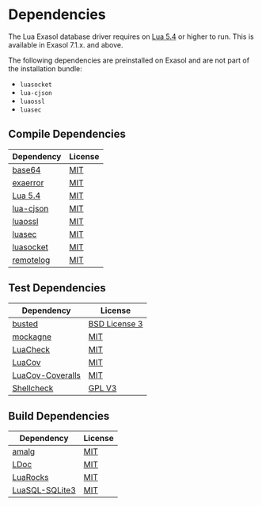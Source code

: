 <!-- @formatter:off -->
# Dependencies

The Lua Exasol database driver requires on [Lua 5.4][lua] or higher to run. This is available in Exasol 7.1.x. and above.

The following dependencies are preinstalled on Exasol and are not part of the installation bundle:

* `luasocket`
* `lua-cjson`
* `luaossl`
* `luasec`

## Compile Dependencies

| Dependency                                                          | License                                                                 |
|---------------------------------------------------------------------|-------------------------------------------------------------------------|
| [base64](https://github.com/iskolbin/lbase64)                       | [MIT][mit]                                                              |
| [exaerror](https://github.com/exasol/error-reporting-lua)           | [MIT](https://github.com/exasol/error-reporting-lua/blob/main/LICENSE)  |
| [Lua 5.4][lua]                                                      | [MIT][mit]                                                              |
| [lua-cjson](https://github.com/openresty/lua-cjson)                 | [MIT](https://github.com/openresty/lua-cjson/blob/master/LICENSE)       |
| [luaossl](http://25thandclement.com/~william/projects/luaossl.html) | [MIT](http://25thandclement.com/~william/projects/luaossl.html#license) |
| [luasec](https://github.com/brunoos/luasec)                         | [MIT](https://github.com/brunoos/luasec/blob/master/LICENSE)            |
| [luasocket](https://lunarmodules.github.io/luasocket/)              | [MIT][mit]                                                              |
| [remotelog](https://github.com/exasol/remotelog-lua)                | [MIT](https://github.com/exasol/remotelog-lua/blob/main/LICENSE)        |

## Test Dependencies

| Dependency                                                                   | License                                                                     |
|------------------------------------------------------------------------------|-----------------------------------------------------------------------------|
| [busted](https://lunarmodules.github.io/busted/)                             | [BSD License 3](https://github.com/Olivine-Labs/busted/blob/master/LICENSE) |
| [mockagne](https://github.com/mockagne/mockagne)                             | [MIT](https://github.com/mockagne/mockagne/blob/master/LICENSE)             |
| [LuaCheck][luacheck]                                                         | [MIT][mit]                                                                  |
| [LuaCov][luacov]                                                             | [MIT][mit]                                                                  |
| [LuaCov-Coveralls](https://github.com/mockagne/mockagne/blob/master/LICENSE) | [MIT](https://github.com/moteus/luacov-coveralls/blob/master/LICENSE)       |
| [Shellcheck][shellcheck]                                                     | [GPL V3][gpl3]                                                              |

## Build Dependencies

| Dependency                                                     | License                                                           |
|----------------------------------------------------------------|-------------------------------------------------------------------|
| [amalg](https://github.com/siffiejoe/lua-amalg/)               | [MIT][mit]                                                        |
 | [LDoc](https://stevedonovan.github.io/ldoc/manual/doc.md.html) | [MIT](https://github.com/lunarmodules/LDoc/blob/master/COPYRIGHT) |
| [LuaRocks][luarocks]                                           | [MIT][mit]                                                        |
| [LuaSQL-SQLite3](https://github.com/LuaDist/luasql-sqlite3)    | [MIT][mit]                                                        |

[lua]: https://www.lua.org/
[luacheck]: https://github.com/mpeterv/luacheck
[luacov]: https://github.com/lunarmodules/luacov
[luarocks]: https://luarocks.org/
[luaunit]: https://github.com/bluebird75/luaunit
[shellcheck]: https://www.shellcheck.net/

[gpl3]: https://www.gnu.org/licenses/gpl-3.0.en.html
[mit]: https://opensource.org/licenses/MIT
[bsd]: http://opensource.org/licenses/BSD-3-Clause
